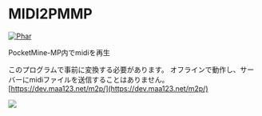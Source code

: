 # MIDI2PMMP
[![Phar](https://github.com/maa123/MIDI2PMMP/actions/workflows/generate.yml/badge.svg)](https://github.com/maa123/MIDI2PMMP/actions/workflows/generate.yml)

PocketMine-MP内でmidiを再生

このプログラムで事前に変換する必要があります。
オフラインで動作し、サーバーにmidiファイルを送信することはありません。
[https://dev.maa123.net/m2p/](https://dev.maa123.net/m2p/)


[![](http://img.youtube.com/vi/Q_ZKXliMU80/0.jpg)](http://www.youtube.com/watch?v=Q_ZKXliMU80 "")
